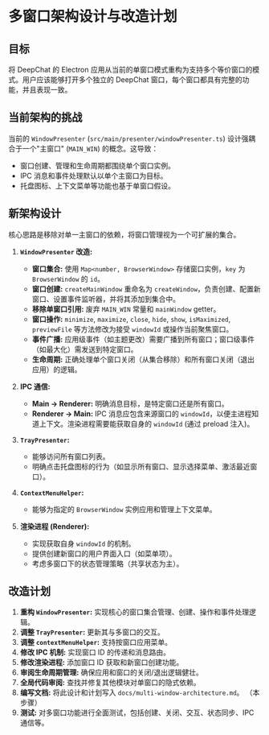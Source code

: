 # 多窗口架构设计与改造计划

## 目标

将 DeepChat 的 Electron 应用从当前的单窗口模式重构为支持多个等价窗口的模式。用户应该能够打开多个独立的 DeepChat 窗口，每个窗口都具有完整的功能，并且表现一致。

## 当前架构的挑战

当前的 `WindowPresenter` (`src/main/presenter/windowPresenter.ts`) 设计强耦合于一个"主窗口" (`MAIN_WIN`) 的概念。这导致：

- 窗口创建、管理和生命周期都围绕单个窗口实例。
- IPC 消息和事件处理默认以单个主窗口为目标。
- 托盘图标、上下文菜单等功能也基于单窗口假设。

## 新架构设计

核心思路是移除对单一主窗口的依赖，将窗口管理视为一个可扩展的集合。

1.  **`WindowPresenter` 改造:**

    - **窗口集合:** 使用 `Map<number, BrowserWindow>` 存储窗口实例，`key` 为 `BrowserWindow` 的 `id`。
    - **窗口创建:** `createMainWindow` 重命名为 `createWindow`，负责创建、配置新窗口、设置事件监听器，并将其添加到集合中。
    - **移除单窗口引用:** 废弃 `MAIN_WIN` 常量和 `mainWindow` getter。
    - **窗口操作:** `minimize`, `maximize`, `close`, `hide`, `show`, `isMaximized`, `previewFile` 等方法修改为接受 `windowId` 或操作当前聚焦窗口。
    - **事件广播:** 应用级事件（如主题更改）需要广播到所有窗口；窗口级事件（如最大化）需发送到特定窗口。
    - **生命周期:** 正确处理单个窗口关闭（从集合移除）和所有窗口关闭（退出应用）的逻辑。

2.  **IPC 通信:**

    - **Main -> Renderer:** 明确消息目标，是特定窗口还是所有窗口。
    - **Renderer -> Main:** IPC 消息应包含来源窗口的 `windowId`，以便主进程知道上下文。渲染进程需要能获取自身的 `windowId` (通过 preload 注入)。

3.  **`TrayPresenter`:**

    - 能够访问所有窗口列表。
    - 明确点击托盘图标的行为（如显示所有窗口、显示选择菜单、激活最近窗口）。

4.  **`ContextMenuHelper`:**

    - 能够为指定的 `BrowserWindow` 实例应用和管理上下文菜单。

5.  **渲染进程 (Renderer):**
    - 实现获取自身 `windowId` 的机制。
    - 提供创建新窗口的用户界面入口（如菜单项）。
    - 考虑多窗口下的状态管理策略（共享状态为主）。

## 改造计划

1.  **重构 `WindowPresenter`:** 实现核心的窗口集合管理、创建、操作和事件处理逻辑。
2.  **调整 `TrayPresenter`:** 更新其与多窗口的交互。
3.  **调整 `contextMenuHelper`:** 支持按窗口应用菜单。
4.  **修改 IPC 机制:** 实现窗口 ID 的传递和消息路由。
5.  **修改渲染进程:** 添加窗口 ID 获取和新窗口创建功能。
6.  **审阅生命周期管理:** 确保应用和窗口的关闭/退出逻辑健壮。
7.  **全局代码审阅:** 查找并修复其他模块对单窗口的隐式依赖。
8.  **编写文档:** 将此设计和计划写入 `docs/multi-window-architecture.md`。 （本步骤）
9.  **测试:** 对多窗口功能进行全面测试，包括创建、关闭、交互、状态同步、IPC 通信等。

